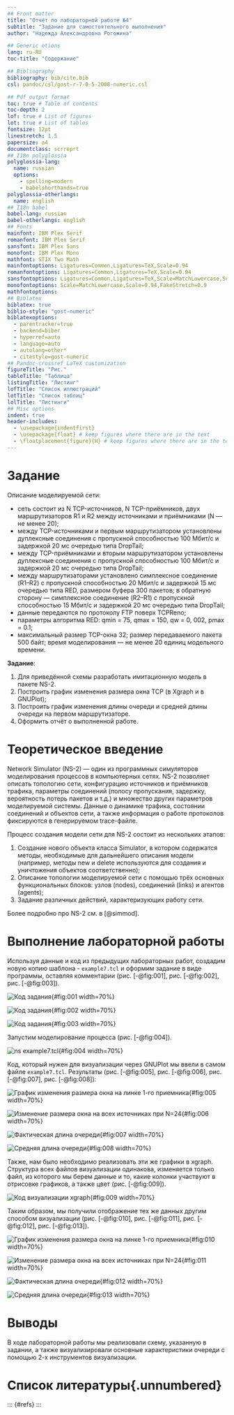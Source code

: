 ```yaml
---
## Front matter
title: "Отчёт по лабораторной работе №4"
subtitle: "Задание для самостоятельного выполнения"
author: "Надежда Александровна Рогожина"

## Generic otions
lang: ru-RU
toc-title: "Содержание"

## Bibliography
bibliography: bib/cite.bib
csl: pandoc/csl/gost-r-7-0-5-2008-numeric.csl

## Pdf output format
toc: true # Table of contents
toc-depth: 2
lof: true # List of figures
lot: true # List of tables
fontsize: 12pt
linestretch: 1.5
papersize: a4
documentclass: scrreprt
## I18n polyglossia
polyglossia-lang:
  name: russian
  options:
	- spelling=modern
	- babelshorthands=true
polyglossia-otherlangs:
  name: english
## I18n babel
babel-lang: russian
babel-otherlangs: english
## Fonts
mainfont: IBM Plex Serif
romanfont: IBM Plex Serif
sansfont: IBM Plex Sans
monofont: IBM Plex Mono
mathfont: STIX Two Math
mainfontoptions: Ligatures=Common,Ligatures=TeX,Scale=0.94
romanfontoptions: Ligatures=Common,Ligatures=TeX,Scale=0.94
sansfontoptions: Ligatures=Common,Ligatures=TeX,Scale=MatchLowercase,Scale=0.94
monofontoptions: Scale=MatchLowercase,Scale=0.94,FakeStretch=0.9
mathfontoptions:
## Biblatex
biblatex: true
biblio-style: "gost-numeric"
biblatexoptions:
  - parentracker=true
  - backend=biber
  - hyperref=auto
  - language=auto
  - autolang=other*
  - citestyle=gost-numeric
## Pandoc-crossref LaTeX customization
figureTitle: "Рис."
tableTitle: "Таблица"
listingTitle: "Листинг"
lofTitle: "Список иллюстраций"
lotTitle: "Список таблиц"
lolTitle: "Листинги"
## Misc options
indent: true
header-includes:
  - \usepackage{indentfirst}
  - \usepackage{float} # keep figures where there are in the text
  - \floatplacement{figure}{H} # keep figures where there are in the text
---
```


# Задание

Описание моделируемой сети:
- сеть состоит из N TCP-источников, N TCP-приёмников, двух маршрутизаторов R1 и R2 между источниками и приёмниками (N — не менее 20);
- между TCP-источниками и первым маршрутизатором установлены дуплексные соединения с пропускной способностью 100 Мбит/с и задержкой 20 мс очередью типа DropTail;
- между TCP-приёмниками и вторым маршрутизатором установлены дуплексные соединения с пропускной способностью 100 Мбит/с и задержкой 20 мс очередью типа DropTail;
- между маршрутизаторами установлено симплексное соединение (R1–R2) с пропускной способностью 20 Мбит/с и задержкой 15 мс очередью типа RED, размером буфера 300 пакетов; в обратную сторону — симплексное соединение (R2–R1) с пропускной способностью 15 Мбит/с и задержкой 20 мс очередью типа DropTail;
- данные передаются по протоколу FTP поверх TCPReno;
- параметры алгоритма RED: qmin = 75, qmax = 150, qw = 0, 002, pmax = 0.1;
- максимальный размер TCP-окна 32; размер передаваемого пакета 500 байт; время моделирования — не менее 20 единиц модельного времени.

**Задание**:
1. Для приведённой схемы разработать имитационную модель в пакете NS-2.
2. Построить график изменения размера окна TCP (в Xgraph и в GNUPlot);
3. Построить график изменения длины очереди и средней длины очереди на первом маршрутизаторе.
4. Оформить отчёт о выполненной работе.

# Теоретическое введение

Network Simulator (NS-2) — один из программных симуляторов моделирования процессов в компьютерных сетях. NS-2 позволяет описать топологию сети, конфигурацию источников и приёмников трафика, параметры соединений (полосу пропускания, задержку, вероятность потерь пакетов и т.д.) и множество других параметров моделируемой системы. Данные о динамике трафика, состоянии соединений и объектов сети, а также информация о работе протоколов фиксируются в генерируемом trace-файле.

Процесс создания модели сети для NS-2 состоит из нескольких этапов:
1. Создание нового объекта класса Simulator, в котором содержатся методы, необходимые для дальнейшего описания модели (например, методы new и delete используются для создания и уничтожения объектов соответственно);
2. Описание топологии моделируемой сети с помощью трёх основных функциональных блоков: узлов (nodes), соединений (links) и агентов (agents);
3. Задание различных действий, характеризующих работу сети.

Более подробно про NS-2 см. в [@simmod].

# Выполнение лабораторной работы

Используя данные и код из предыдущих лабораторных работ, создадим новую копию шаблона - `example7.tcl` и оформим задание в виде программы, оставляя комментарии (рис. [-@fig:001], рис. [-@fig:002], рис. [-@fig:003]).

![Код задания](image/1.png){#fig:001 width=70%}

![Код задания](image/2.png){#fig:002 width=70%}

![Код задания](image/3.png){#fig:003 width=70%}

Запустим моделирование процесса (рис. [-@fig:004]).

![ns example7.tcl](image/4.png){#fig:004 width=70%}

Код, который нужен для визуализации через GNUPlot мы ввели в самом файле `example7.tcl`. Результаты (рис. [-@fig:005], рис. [-@fig:006], рис. [-@fig:007], рис. [-@fig:008]):

![График изменения размера окна на линке 1-го приемника](image/5.png){#fig:005 width=70%}

![Изменение размера окна на всех источниках при N=24](image/6.png){#fig:006 width=70%}

![Фактическая длина очереди](image/7.png){#fig:007 width=70%}

![Средняя длина очереди](image/8.png){#fig:008 width=70%}

Также, нам было необходимо реализовать эти же графики в xgraph. Структура всех файлов визуализации одинакова, изменяется только файл, из которого мы берем данные и то, какие колонки участвуют в отрисовке графиков, а также цвет (рис. [-@fig:009]).

![Код визуализации xgraph](image/13.png){#fig:009 width=70%}

Таким образом, мы получили отображение тех же данных другим способом визуализации (рис. [-@fig:010], рис. [-@fig:011], рис. [-@fig:012], рис. [-@fig:013]).

![График изменения размера окна на линке 1-го приемника](image/9.png){#fig:010 width=70%}

![Изменение размера окна на всех источниках при N=24](image/10.png){#fig:011 width=70%}

![Фактическая длина очереди](image/11.png){#fig:012 width=70%}

![Средняя длина очереди](image/12.png){#fig:013 width=70%}

# Выводы

В ходе лабораторной работы мы реализовали схему, указанную в задании, а также визуализировали основные характеристики очереди с помощью 2-х инструментов визуализации.

# Список литературы{.unnumbered}

::: {#refs}
:::



